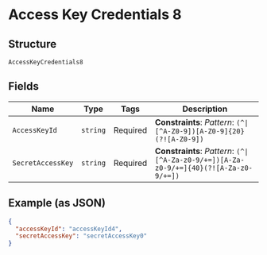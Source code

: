
# Access Key Credentials 8

## Structure

`AccessKeyCredentials8`

## Fields

| Name | Type | Tags | Description |
|  --- | --- | --- | --- |
| `AccessKeyId` | `string` | Required | **Constraints**: *Pattern*: `(^\|[^A-Z0-9])[A-Z0-9]{20}(?![A-Z0-9])` |
| `SecretAccessKey` | `string` | Required | **Constraints**: *Pattern*: `(^\|[^A-Za-z0-9/+=])[A-Za-z0-9/+=]{40}(?![A-Za-z0-9/+=])` |

## Example (as JSON)

```json
{
  "accessKeyId": "accessKeyId4",
  "secretAccessKey": "secretAccessKey0"
}
```

